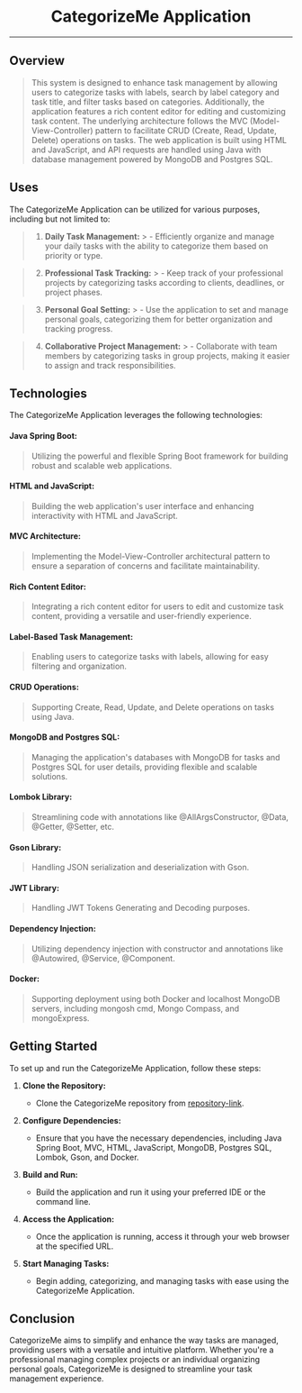# <center> CategorizeMe Application </center>

-------

## Overview
> This system is designed to enhance task management by allowing users to categorize tasks with labels, search by label category and task title, and filter tasks based on categories. Additionally, the application features a rich content editor for editing and customizing task content. The underlying architecture follows the MVC (Model-View-Controller) pattern to facilitate CRUD (Create, Read, Update, Delete) operations on tasks. The web application is built using HTML and JavaScript, and API requests are handled using Java with database management powered by MongoDB and Postgres SQL.

## Uses
The CategorizeMe Application can be utilized for various purposes, including but not limited to:

>1. **Daily Task Management:**
    >   - Efficiently organize and manage your daily tasks with the ability to categorize them based on priority or type.

>2. **Professional Task Tracking:**
    >   - Keep track of your professional projects by categorizing tasks according to clients, deadlines, or project phases.

>3. **Personal Goal Setting:**
    >   - Use the application to set and manage personal goals, categorizing them for better organization and tracking progress.

>4. **Collaborative Project Management:**
    >   - Collaborate with team members by categorizing tasks in group projects, making it easier to assign and track responsibilities.

## Technologies
The CategorizeMe Application leverages the following technologies:
####  **Java Spring Boot:**
> Utilizing the powerful and flexible Spring Boot framework for building robust and scalable web applications.

#### **HTML and JavaScript:**
> Building the web application's user interface and enhancing interactivity with HTML and JavaScript.

#### **MVC Architecture:**
>Implementing the Model-View-Controller architectural pattern to ensure a separation of concerns and facilitate maintainability.

#### **Rich Content Editor:**
>Integrating a rich content editor for users to edit and customize task content, providing a versatile and user-friendly experience.

#### **Label-Based Task Management:**
>Enabling users to categorize tasks with labels, allowing for easy filtering and organization.

#### **CRUD Operations:**
>Supporting Create, Read, Update, and Delete operations on tasks using Java.

#### **MongoDB and Postgres SQL:**
>Managing the application's databases with MongoDB for tasks and Postgres SQL for user details, providing flexible and scalable solutions.

#### **Lombok Library:**
>Streamlining code with annotations like @AllArgsConstructor, @Data, @Getter, @Setter, etc.

#### **Gson Library:**
>Handling JSON serialization and deserialization with Gson.

#### **JWT Library:**
>Handling JWT Tokens Generating and Decoding purposes.

#### **Dependency Injection:**
>Utilizing dependency injection with constructor and annotations like @Autowired, @Service, @Component.

#### **Docker:**
>Supporting deployment using both Docker and localhost MongoDB servers, including mongosh cmd, Mongo Compass, and mongoExpress.

## Getting Started
To set up and run the CategorizeMe Application, follow these steps:

1. **Clone the Repository:**
   - Clone the CategorizeMe repository from [repository-link].

2. **Configure Dependencies:**
   - Ensure that you have the necessary dependencies, including Java Spring Boot, MVC, HTML, JavaScript, MongoDB, Postgres SQL, Lombok, Gson, and Docker.

3. **Build and Run:**
   - Build the application and run it using your preferred IDE or the command line.

4. **Access the Application:**
   - Once the application is running, access it through your web browser at the specified URL.

5. **Start Managing Tasks:**
   - Begin adding, categorizing, and managing tasks with ease using the CategorizeMe Application.

## Conclusion
CategorizeMe aims to simplify and enhance the way tasks are managed, providing users with a versatile and intuitive platform. Whether you're a professional managing complex projects or an individual organizing personal goals, CategorizeMe is designed to streamline your task management experience.

[repository-link]: # (https://github.com/Nuyun-Kalamullage/CategorizeMe_Web_App)

